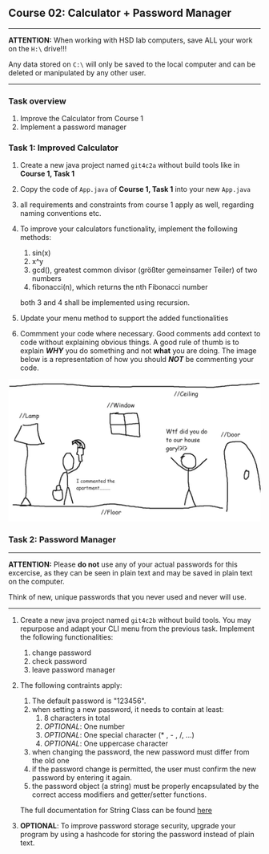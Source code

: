 ## Course 02: Calculator + Password Manager
______

**ATTENTION:** When working with HSD lab computers, save ALL your work on the `H:\` drive!!!

Any data stored on `C:\` will only be saved to the local computer and can be deleted or manipulated by any other user. 
______

### Task overview
1. Improve the Calculator from Course 1
2. Implement a password manager

### Task 1: Improved Calculator
1. Create a new java project named `git4c2a` without build tools like in **Course 1, Task 1** 
2. Copy the code of `App.java` of **Course 1, Task 1** into your new `App.java`
3. all requirements and constraints from course 1 apply as well, regarding naming conventions etc.
4. To improve your calculators functionality, implement the following methods:
   1. sin(x)
   2. x^y
   3. gcd(), greatest common divisor (größter gemeinsamer Teiler) of two numbers
   4. fibonacci(n), which returns the nth Fibonacci number
   
   both 3 and 4 shall be implemented using recursion.

5. Update your menu method to support the added functionalities  
6. Commment your code where necessary. Good comments add context to code without explaining obvious things. A good rule of thumb is to explain ***WHY*** you do something and not **what** you are doing. The image below is a representation of how you should ***NOT*** be commenting your code.

 ![](../images/badComments.jpg)

### Task 2: Password Manager
______

**ATTENTION:** Please **do not** use any of your actual passwords for this excercise, as they can be seen in plain text and may be saved in plain text on the computer.

Think of new, unique passwords that you never used and never will use.
______



1. Create a new java project named `git4c2b` without build tools. You may repurpose and adapt your CLI menu from the previous task. Implement the following functionalities:
     1. change password
     2. check password
     2. leave password manager
2. The following contraints apply:
     1. The default password is "123456".
     2. when setting a new password, it needs to contain at least:
          1. 8 characters in total
          2. *_OPTIONAL_*: One number
          3. *_OPTIONAL_*: One special character (* , - , /, ...)
          4. *_OPTIONAL_*: One uppercase character
     3. when changing the password, the new password must differ from the old one
     4. if the password change is permitted, the user must confirm the new password by entering it again.
     5. the password object (a string) must be properly encapsulated by the correct access modifiers and getter/setter functions.

    The full documentation for String Class can be found [here](https://docs.oracle.com/javase/8/docs/api/java/lang/String.html)

3. **OPTIONAL**: To improve password storage security, upgrade your program by using a hashcode for storing the password instead of plain text.     
    
